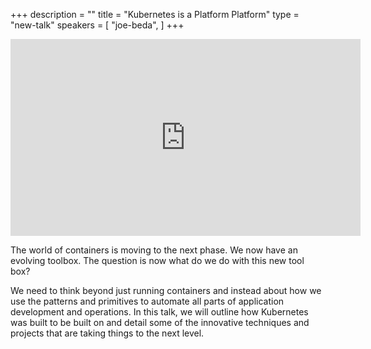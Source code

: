 +++
description = ""
title = "Kubernetes is a Platform Platform"
type = "new-talk"
speakers = [
        "joe-beda",
]
+++
<iframe width="560" height="315" src="https://www.youtube-nocookie.com/embed/QEu6dpQnJ7A" frameborder="0" allowfullscreen></iframe>

The world of containers is moving to the next phase. We now have an evolving toolbox. The question is now what do we do with this new tool box?  

We need to think beyond just running containers and instead about how we use the patterns and primitives to automate all parts of application development and operations. In this talk, we will outline how Kubernetes was built to be built on and detail some of the innovative techniques and projects that are taking things to the next level.